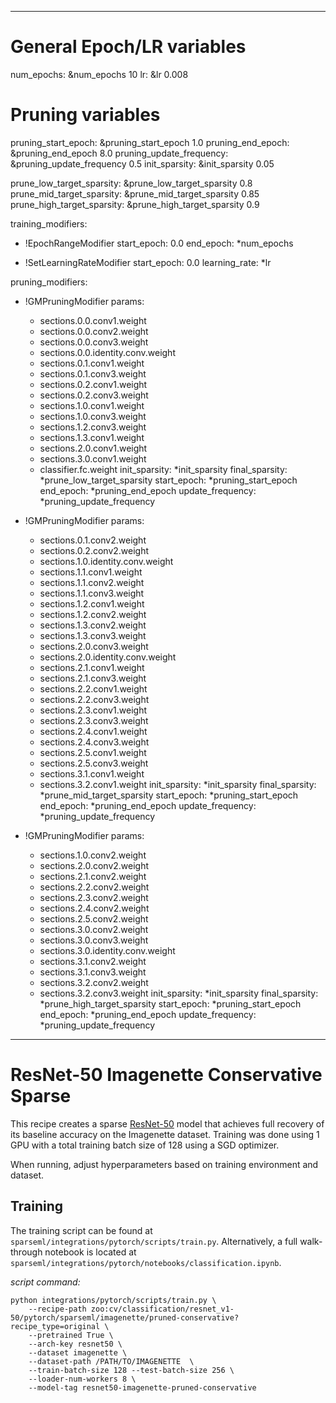 <!--
Copyright (c) 2021 - present / Neuralmagic, Inc. All Rights Reserved.

Licensed under the Apache License, Version 2.0 (the "License");
you may not use this file except in compliance with the License.
You may obtain a copy of the License at

   http://www.apache.org/licenses/LICENSE-2.0

Unless required by applicable law or agreed to in writing,
software distributed under the License is distributed on an "AS IS" BASIS,
WITHOUT WARRANTIES OR CONDITIONS OF ANY KIND, either express or implied.
See the License for the specific language governing permissions and
limitations under the License.
-->

---
# General Epoch/LR variables
num_epochs: &num_epochs 10
lr: &lr 0.008

# Pruning variables
pruning_start_epoch: &pruning_start_epoch 1.0
pruning_end_epoch: &pruning_end_epoch 8.0
pruning_update_frequency: &pruning_update_frequency 0.5
init_sparsity: &init_sparsity 0.05

prune_low_target_sparsity: &prune_low_target_sparsity 0.8
prune_mid_target_sparsity: &prune_mid_target_sparsity 0.85
prune_high_target_sparsity: &prune_high_target_sparsity 0.9

training_modifiers:
  - !EpochRangeModifier
    start_epoch: 0.0
    end_epoch: *num_epochs

  - !SetLearningRateModifier
    start_epoch: 0.0
    learning_rate: *lr

pruning_modifiers:
  - !GMPruningModifier
    params:
      - sections.0.0.conv1.weight
      - sections.0.0.conv2.weight
      - sections.0.0.conv3.weight
      - sections.0.0.identity.conv.weight
      - sections.0.1.conv1.weight
      - sections.0.1.conv3.weight
      - sections.0.2.conv1.weight
      - sections.0.2.conv3.weight
      - sections.1.0.conv1.weight
      - sections.1.0.conv3.weight
      - sections.1.2.conv3.weight
      - sections.1.3.conv1.weight
      - sections.2.0.conv1.weight
      - sections.3.0.conv1.weight
      - classifier.fc.weight
    init_sparsity: *init_sparsity
    final_sparsity: *prune_low_target_sparsity
    start_epoch: *pruning_start_epoch
    end_epoch: *pruning_end_epoch
    update_frequency: *pruning_update_frequency

  - !GMPruningModifier
    params:
      - sections.0.1.conv2.weight
      - sections.0.2.conv2.weight
      - sections.1.0.identity.conv.weight
      - sections.1.1.conv1.weight
      - sections.1.1.conv2.weight
      - sections.1.1.conv3.weight
      - sections.1.2.conv1.weight
      - sections.1.2.conv2.weight
      - sections.1.3.conv2.weight
      - sections.1.3.conv3.weight
      - sections.2.0.conv3.weight
      - sections.2.0.identity.conv.weight
      - sections.2.1.conv1.weight
      - sections.2.1.conv3.weight
      - sections.2.2.conv1.weight
      - sections.2.2.conv3.weight
      - sections.2.3.conv1.weight
      - sections.2.3.conv3.weight
      - sections.2.4.conv1.weight
      - sections.2.4.conv3.weight
      - sections.2.5.conv1.weight
      - sections.2.5.conv3.weight
      - sections.3.1.conv1.weight
      - sections.3.2.conv1.weight
    init_sparsity: *init_sparsity
    final_sparsity: *prune_mid_target_sparsity
    start_epoch: *pruning_start_epoch
    end_epoch: *pruning_end_epoch
    update_frequency: *pruning_update_frequency

  - !GMPruningModifier
    params:
      - sections.1.0.conv2.weight
      - sections.2.0.conv2.weight
      - sections.2.1.conv2.weight
      - sections.2.2.conv2.weight
      - sections.2.3.conv2.weight
      - sections.2.4.conv2.weight
      - sections.2.5.conv2.weight
      - sections.3.0.conv2.weight
      - sections.3.0.conv3.weight
      - sections.3.0.identity.conv.weight
      - sections.3.1.conv2.weight
      - sections.3.1.conv3.weight
      - sections.3.2.conv2.weight
      - sections.3.2.conv3.weight
    init_sparsity: *init_sparsity
    final_sparsity: *prune_high_target_sparsity
    start_epoch: *pruning_start_epoch
    end_epoch: *pruning_end_epoch
    update_frequency: *pruning_update_frequency
---

# ResNet-50 Imagenette Conservative Sparse

This recipe creates a sparse [ResNet-50](https://arxiv.org/abs/1512.03385) model that
achieves full recovery of its baseline accuracy on the Imagenette dataset.
Training was done using 1 GPU with a total training batch size of 128
using a SGD optimizer.

When running, adjust hyperparameters based on training environment and dataset.

## Training
The training script can be found at `sparseml/integrations/pytorch/scripts/train.py`. 
Alternatively, a full walk-through notebook is located at `sparseml/integrations/pytorch/notebooks/classification.ipynb`.

*script command:*

```
python integrations/pytorch/scripts/train.py \
    --recipe-path zoo:cv/classification/resnet_v1-50/pytorch/sparseml/imagenette/pruned-conservative?recipe_type=original \
    --pretrained True \
    --arch-key resnet50 \
    --dataset imagenette \
    --dataset-path /PATH/TO/IMAGENETTE  \
    --train-batch-size 128 --test-batch-size 256 \
    --loader-num-workers 8 \
    --model-tag resnet50-imagenette-pruned-conservative
```

